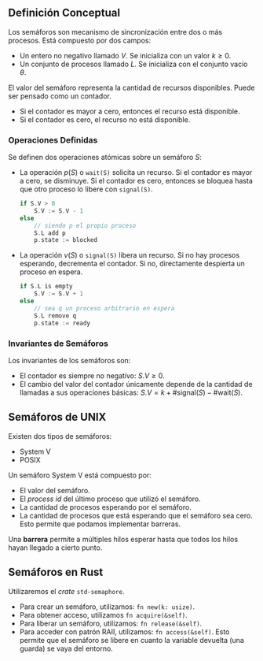 ## Definición Conceptual

Los semáforos son mecanismo de sincronización entre dos o más procesos. Está compuesto por dos campos:

- Un entero no negativo llamado $V$. Se inicializa con un valor $k \geq 0$.
- Un conjunto de procesos llamado $L$. Se inicializa con el conjunto vacío $\theta$.

El valor del semáforo representa la cantidad de recursos disponibles. Puede ser pensado como un contador.

- Si el contador es mayor a cero, entonces el recurso está disponible.
- Si el contador es cero, el recurso no está disponible.

### Operaciones Definidas

Se definen dos operaciones atómicas sobre un semáforo $S$:

- La operación $p(S)$ o `wait(S)` solicita un recurso. Si el contador es mayor a cero, se disminuye. Si el contador es cero, entonces se bloquea hasta que otro proceso lo libere con `signal(S)`.

	```C
	if S.V > 0
		S.V := S.V - 1
	else
		// siendo p el propio proceso
		S.L add p
		p.state := blocked
	```

- La operación $v(S)$ o `signal(S)` libera un recurso. Si no hay procesos esperando, decrementa el contador. Si no, directamente despierta un proceso en espera.

	```C
	if S.L is empty
		S.V := S.V + 1
	else
		// sea q un proceso arbitrario en espera
		S.L remove q
		p.state := ready
	```

### Invariantes de Semáforos

Los invariantes de los semáforos son:

- El contador es siempre no negativo: $S.V \geq 0$.
- El cambio del valor del contador únicamente depende de la cantidad de llamadas a sus operaciones básicas: $S.V = k + \#\text{signal}(S) - \#\text{wait}(S)$.

## Semáforos de UNIX

Existen dos tipos de semáforos:

- System V
- POSIX

Un semáforo System V está compuesto por:

- El valor del semáforo.
- El *process id* del último proceso que utilizó el semáforo.
- La cantidad de procesos esperando por el semáforo.
- La cantidad de procesos que está esperando que el semáforo sea cero. Esto permite que podamos implementar barreras.

Una **barrera** permite a múltiples hilos esperar hasta que todos los hilos hayan llegado a cierto punto.

## Semáforos en Rust

Utilizaremos el *crate* `std-semaphore`.

- Para crear un semáforo, utilizamos: `fn new(k: usize)`.
- Para obtener acceso, utilizamos `fn acquire(&self)`.
- Para liberar un semáforo, utilizamos: `fn release(&self)`.
- Para acceder con patrón RAII, utilizamos: `fn access(&self)`. Esto permite que el semáforo se libere en cuanto la variable devuelta (una guarda) se vaya del entorno.
